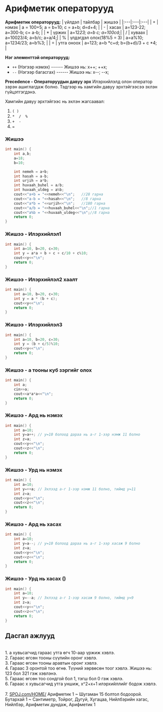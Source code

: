 # Арифметик операторууд

<!-- </p> 4. cout<<"Хүссэн текстээ бичээрэй" << huvisagch<<"\n";
</p> 5. cin >> huvisagch<<"\n";
<br><br><br> -->

**Арифметик операторууд:** 
| үйлдэл | тайлбар | жишээ |
|:---|:---|:---|
| + | нэмэх | a = 100+5; a = b+10; c = a+b; d=d+4; |
| - | хасах | a=123-22; a=300-b; c= a-b;  |
| * | үржих | a=12*23; a=b *c; a=100*c*d;|
| / | хуваах | a=10023/4; a=b/c; a=a/4;|
| % | үлдэгдэл олох(18%5 = 3) | a=a%10; a=1234/23; a=b%3; |
| = | утга оноох | a=123; a=b *c+d; b=(b+d)/3 + c *4; |

**Нэг элементтэй операторууд:** 
- `++` (Нэгээр нэмэх) ------ Жишээ нь: x++; ++x;
- `--` (Нэгээр багасгах) ------ Жишээ нь: x--; --x;

**Precedence - Операторуудын давуу эрх**
Илэрхийлэлд олон оператор зэрэн ашиглагдаж болно. Тэдгээр нь хамгийн давуу эрхтэйгээсээ эхлэн гүйцэтгэгдэнэ. 

Хамгийн давуу эрхтэйгээс нь эхлэн жагсаавал:
1. `( )` 
2. `*  /  %`
3. `+  -`
4. `=`



### Жишээ
```cpp
int main() {
    int a,b;
    a=18;
    b=10;

    int nemeh = a+b;
    int hasah = a-b;
    int urjih = a*b;
    int huvaah_buhel = a/b;
    int huvaah_uldeg = a%b; 
    cout<<"a+b = "<<nemeh<<"\n";   //28 гарна
    cout<<"a-b = "<<hasah<<"\n";   //8 гарна
    cout<<"a*b = "<<urjih<<"\n";   //180 гарна
    cout<<"a/b = "<<huvaah_buhel<<"\n";//1 гарна
    cout<<"a%b = "<<huvaah_uldeg<<"\n";//8 гарна
    return 0;
}
``` 

### Жишээ - Илэрхийлэл1
```cpp
int main() {
    int a=10, b=20, c=30;
    int y = a*a + b + c + c/10 + c%10;
    cout<<y<<"\n";
    return 0;
}
```

### Жишээ - Илэрхийлэл2 хаалт
```cpp
int main() {
    int a=10, b=20, c=30;
    int y = a * (b + c);
    cout<<y<<"\n";
    return 0;
}
```

### Жишээ - Илэрхийлэл3
```cpp
int main() {
    int a=10, b=20, c=30;
    int y = (b + c/5)%10;
    cout<<y<<"\n";
    return 0;
}
```

### Жишээ - a тооны куб зэргийг олох
```cpp
int main() {
    int a;
    cin>>a;
    cout<<a*a*a<<"\n";
    return 0;
}
```

### Жишээ - Ард нь нэмэх
```cpp
int main() {
    int a=10;
    int y=a++; // y=10 болоод дараа нь a-г 1-ээр нэмж 11 болно
    int z=a;
    cout<<y<<"\n";
    cout<<z<<"\n";
    return 0;
}
```
### Жишээ - Урд нь нэмэх
```cpp
int main() {
    int a=10;
    int y=++a; // Эхлээд a-г 1-ээр нэмж 11 болно, тиймд y=11
    int z=a;
    cout<<y<<"\n";
    cout<<z<<"\n";
    return 0;
}
```
### Жишээ - Ард нь хасах
```cpp
int main() {
    int a=10;
    int y=a--; // y=10 болоод дараа нь a-г 1-ээр хасаж 9 болно
    int z=a;
    cout<<y<<"\n";
    cout<<z<<"\n";
    return 0;
}
```

### Жишээ - Урд нь хасах ()
```cpp
int main() {
    int a=10;
    int y=--a; // Эхлээд a-г 1-ээр хасаж 9 болно, тиймд y=9
    int z=a;
    cout<<y<<"\n";
    cout<<z<<"\n";
    return 0;
}
```




## Дасгал ажлууд ##
<br>1. a хувьсагчид гараас утга өгч 10-аар үржиж хэвлэ.
<br>2. Гараас өгсөн тооны сүүлийн оронг хэвлэ.
<br>3. Гараас өгсөн тооны аравтын оронг хэвлэ.
<br>4. Гараас 3 оронтой тоо өгнө. Түүний хөрвөсөн тоог хэвлэ. Жишээ нь: 123 бол 321 гэж хэвлэнэ.
<br>5. Гараас өгсөн тоо сондгой бол 1, тэгш бол 0 гэж хэвлэ.
<br>6. Гараас x хувьсагчид утга уншиж, x^2+x+1 илэрхийллийг бодож хэвлэ.  
<br>7. [SPOJ.com/HOME/](https://www.spoj.com/HOME/problems/main/) 
Арифметик 1 ~ Шугаман 15 болтол бодоорой.
Бутархай 1 ~ Сантиметр, Тойрог, Дугуй, Хугацаа, Нийлбэрийн хагас, Нийлбэр, Арифметик дундаж, Арифметик 1

